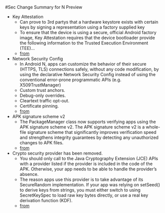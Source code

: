#Sec Change Summary for N Preview

- Key Attestation
  - Can prove to 3rd partys that a hardware keystore exists with certain keys by signing a representation using a factory supplied key
  - To ensure that the device is using a secure, official Android factory image, Key Attestation requires that the device bootloader provide the following information to the Trusted Execution Environment (TEE)...
  - [from](http://developer.android.com/preview/api-overview.html#key_attestation) 
- Network Security Config
  - In Android N, apps can customize the behavior of their secure (HTTPS, TLS) connections safely, without any code modification, by using the declarative Network Security Config instead of using the conventional error-prone programmatic APIs (e.g. X509TrustManager)
  - Custom trust anchors.
  - Debug-only overrides. 
  - Cleartext traffic opt-out. 
  - Certificate pinning. 
  - [from](http://developer.android.com/preview/api-overview.html#network_security_config) 
- APK signature scheme v2
  - The PackageManager class now supports verifying apps using the APK signature scheme v2. The APK signature scheme v2 is a whole-file signature scheme that significantly improves verification speed and strengthens integrity guarantees by detecting any unauthorized changes to APK files.
  - [from](http://developer.android.com/preview/api-overview.html#network_security_config)
- Crypto security provider has been removed.  
  - You should only call to the Java Cryptography Extension (JCE) APIs with a provider listed if the provider is included in the code of the APK. Otherwise, your app needs to be able to handle the provider’s absence.
  - The reason apps use this provider is to take advantage of its SecureRandom implementation. If your app was relying on setSeed() to derive keys from strings, you must either switch to using SecretKeySpec to load raw key bytes directly, or use a real key derivation function (KDF).
  - [from](http://developer.android.com/preview/behavior-changes.html#open-jdk)
